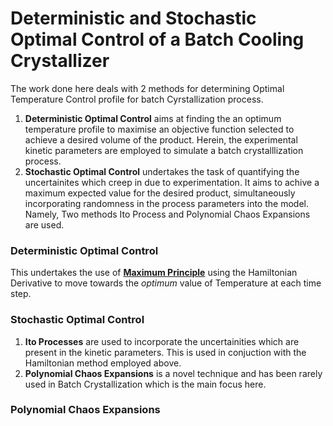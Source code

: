 # Deterministic and Stochastic Optimal Control of a Batch Cooling Crystallizer

The work done here deals with 2 methods for determining Optimal Temperature Control profile for batch Cyrstallization process.

1. **Deterministic Optimal Control** aims at finding the an optimum temperature profile to maximise an objective function selected to achieve a desired volume of the product. Herein, the experimental kinetic parameters are employed to simulate a batch crystalllization process.
2. **Stochastic Optimal Control** undertakes the task of quantifying the uncertainites which creep in due to experimentation. It aims to achive a maximum expected value for the desired product, simultaneously incorporating randomness in the process parameters into the model. Namely, Two methods Ito Process and Polynomial Chaos Expansions are used.

### Deterministic Optimal Control 
This undertakes the use of [**Maximum Principle**](https://en.wikipedia.org/wiki/Pontryagin%27s_maximum_principle) using the Hamiltonian Derivative to move towards the _optimum_ value of Temperature at each time step.

### Stochastic Optimal Control
1. **Ito Processes** are used to incorporate the uncertainities which are present in the kinetic parameters. This is used in conjuction with the Hamiltonian method employed above.
2. **Polynomial Chaos Expansions** is a novel technique and has been rarely used in Batch Crystallization which is the main focus here. 

### Polynomial Chaos Expansions

